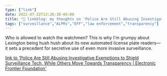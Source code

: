 ```yaml
---
type: ["link"]
date: 2022-07-22T13:26:38-04:00
title: "🔗 linkblog: my thoughts on 'Police Are Still Abusing Investigative Exemptions to Shield Surveillance Tech, While Others Move Towards Transparency | Electronic Frontier Foundation'"
tags: ["surveillance","ALPRs","EFF","law enforcement","transparency"]
---
```

Who is allowed to watch the watchmen? This is why I'm grumpy about Lexington being hush hush about its new automated license plate readers—it sets a precedent for secretive use of even more invasive surveillance.
 

[link to 'Police Are Still Abusing Investigative Exemptions to Shield Surveillance Tech, While Others Move Towards Transparency | Electronic Frontier Foundation'](https://www.eff.org/deeplinks/2022/07/police-are-still-abusing-investigative-exemptions-shield-surveillance-tech-while-0)
